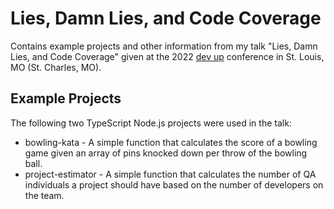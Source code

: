 # Lies, Damn Lies, and Code Coverage

Contains example projects and other information from my talk "Lies, Damn Lies, and Code Coverage" given at the 2022 [dev up](https://www.devupconf.org/) conference in St. Louis, MO (St. Charles, MO).

## Example Projects

The following two TypeScript Node.js projects were used in the talk:

- bowling-kata - A simple function that calculates the score of a bowling game given an array of pins knocked down per throw of the bowling ball.
- project-estimator - A simple function that calculates the number of QA individuals a project should have based on the number of developers on the team.
